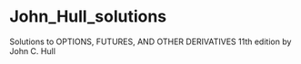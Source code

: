 # John_Hull_solutions
Solutions to OPTIONS, FUTURES, AND OTHER DERIVATIVES 11th edition by John C. Hull
